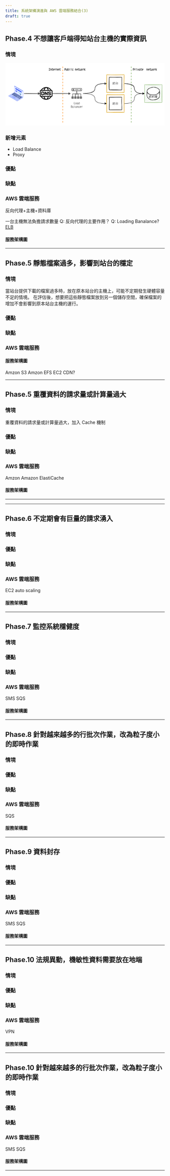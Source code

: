 ```yaml
---
title: 系統架構演進與 AWS 雲端服務結合(3)
draft: true
---
```


<!--more-->

## Phase.4 不想讓客戶端得知站台主機的實際資訊

### 情境

![load balancer](load_balancer.png)

### 新增元素

- Load Balance
- Proxy

### 優點

### 缺點

### AWS 雲端服務

反向代理+主機+資料庫

一台主機無法負擔請求數量
Q: 反向代理的主要作用？
Q: Loading Banalance?
[ELB](https://aws.amazon.com/tw/elasticloadbalancing/features/)

#### 服務架構圖

---

## Phase.5 靜態檔案過多，影響到站台的穩定

### 情境

當站台提供下載的檔案過多時，放在原本站台的主機上，可能不定期發生硬體容量不足的情境。
在評估後，想要把這些靜態檔案放到另一個儲存空間，確保檔案的增加不會影響到原本站台主機的運行。

### 優點

### 缺點

### AWS 雲端服務

#### 服務架構圖

Amzon S3
Amzon EFS
EC2
CDN?

---

## Phase.5 重覆資料的請求量或計算量過大

### 情境

重覆資料的請求量或計算量過大，加入 Cache 機制

### 優點

### 缺點

### AWS 雲端服務

Amzon
Amazon ElastiCache

#### 服務架構圖

----

---

## Phase.6 不定期會有巨量的請求湧入

### 情境

### 優點

### 缺點

### AWS 雲端服務

EC2 auto scaling

#### 服務架構圖

---

## Phase.7 監控系統穩健度

### 情境

### 優點

### 缺點

### AWS 雲端服務

SMS
SQS

#### 服務架構圖

---

## Phase.8 針對越來越多的行批次作業，改為粒子度小的即時作業

### 情境

### 優點

### 缺點

### AWS 雲端服務

SQS

#### 服務架構圖

---

## Phase.9 資料封存

### 情境

### 優點

### 缺點

### AWS 雲端服務

SMS
SQS

#### 服務架構圖

---

## Phase.10 法規異動，機敏性資料需要放在地端



### 情境

### 優點

### 缺點

### AWS 雲端服務



VPN

#### 服務架構圖

---


## Phase.10 針對越來越多的行批次作業，改為粒子度小的即時作業

### 情境

### 優點

### 缺點

### AWS 雲端服務

SMS
SQS

#### 服務架構圖

---

